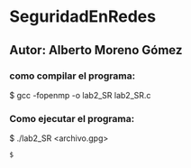 # SeguridadEnRedes
## Autor: Alberto Moreno Gómez
<!--sec data-title="Como compilar el programa" data-collapse=true ces-->
### como compilar el programa:
  $ gcc -fopenmp -o lab2_SR lab2_SR.c
<!--endsec-->


### Como ejecutar el programa:
 $ ./lab2_SR <archivo.gpg> 

<!--endsec-->
<!--sec data-title="Prompt: macOS and Linux" data-id="OSX_Linux_prompt" data-collapse=true ces-->
    $
    

<!--endsec-->

